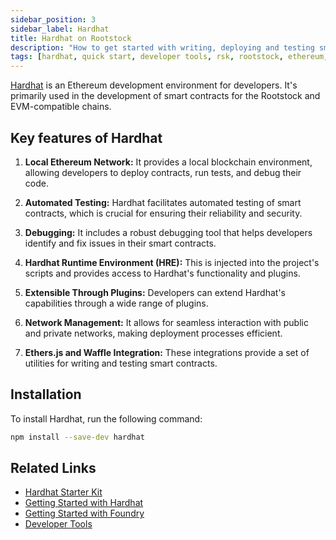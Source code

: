 ```yaml
---
sidebar_position: 3
sidebar_label: Hardhat
title: Hardhat on Rootstock
description: "How to get started with writing, deploying and testing smart contracts on Rootstock using Hardhat." 
tags: [hardhat, quick start, developer tools, rsk, rootstock, ethereum, dApps, smart contracts]
---
```


[Hardhat](https://hardhat.org/docs) is an Ethereum development environment for developers. It's primarily used in the development of smart contracts for the Rootstock and EVM-compatible chains. 

## Key features of Hardhat

1. **Local Ethereum Network:** It provides a local blockchain environment, allowing developers to deploy contracts, run tests, and debug their code.

2. **Automated Testing:** Hardhat facilitates automated testing of smart contracts, which is crucial for ensuring their reliability and security.

3. **Debugging:** It includes a robust debugging tool that helps developers identify and fix issues in their smart contracts.

4. **Hardhat Runtime Environment (HRE):** This is injected into the project's scripts and provides access to Hardhat's functionality and plugins.

5. **Extensible Through Plugins:** Developers can extend Hardhat's capabilities through a wide range of plugins.

6. **Network Management:** It allows for seamless interaction with public and private networks, making deployment processes efficient.

7. **Ethers.js and Waffle Integration:** These integrations provide a set of utilities for writing and testing smart contracts.

## Installation

To install Hardhat, run the following command:

```bash
npm install --save-dev hardhat
```

## Related Links
- [Hardhat Starter Kit](/developers/quickstart/hardhat/)
- [Getting Started with Hardhat](/developers/smart-contracts/hardhat/)
- [Getting Started with Foundry](/developers/smart-contracts/hardhat/foundry/)
- [Developer Tools](/dev-tools/)